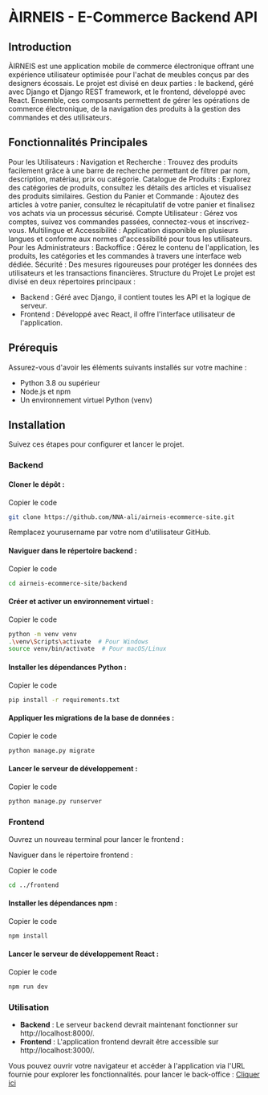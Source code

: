 # ÀIRNEIS - E-Commerce Backend API
## Introduction
ÀIRNEIS est une application mobile de commerce électronique offrant une expérience utilisateur optimisée pour l'achat de meubles conçus par des designers écossais. Le projet est divisé en deux parties : le backend, géré avec Django et Django REST framework, et le frontend, développé avec React. Ensemble, ces composants permettent de gérer les opérations de commerce électronique, de la navigation des produits à la gestion des commandes et des utilisateurs.

## Fonctionnalités Principales
Pour les Utilisateurs :
Navigation et Recherche : Trouvez des produits facilement grâce à une barre de recherche permettant de filtrer par nom, description, matériau, prix ou catégorie.
Catalogue de Produits : Explorez des catégories de produits, consultez les détails des articles et visualisez des produits similaires.
Gestion du Panier et Commande : Ajoutez des articles à votre panier, consultez le récapitulatif de votre panier et finalisez vos achats via un processus sécurisé.
Compte Utilisateur : Gérez vos comptes, suivez vos commandes passées, connectez-vous et inscrivez-vous.
Multilingue et Accessibilité : Application disponible en plusieurs langues et conforme aux normes d'accessibilité pour tous les utilisateurs.
Pour les Administrateurs :
Backoffice : Gérez le contenu de l'application, les produits, les catégories et les commandes à travers une interface web dédiée.
Sécurité : Des mesures rigoureuses pour protéger les données des utilisateurs et les transactions financières.
Structure du Projet
Le projet est divisé en deux répertoires principaux :

- Backend : Géré avec Django, il contient toutes les API et la logique de serveur.
- Frontend : Développé avec React, il offre l'interface utilisateur de l'application.


## Prérequis
Assurez-vous d'avoir les éléments suivants installés sur votre machine :

- Python 3.8 ou supérieur
- Node.js et npm
- Un environnement virtuel Python (venv)


## Installation
Suivez ces étapes pour configurer et lancer le projet.

### Backend
#### Cloner le dépôt :

Copier le code
```bash
git clone https://github.com/NNA-ali/airneis-ecommerce-site.git
```

Remplacez yourusername par votre nom d'utilisateur GitHub.

#### Naviguer dans le répertoire backend :

Copier le code
```bash
cd airneis-ecommerce-site/backend
```

#### Créer et activer un environnement virtuel :

Copier le code
```bash
python -m venv venv
.\venv\Scripts\activate  # Pour Windows
source venv/bin/activate  # Pour macOS/Linux
```

#### Installer les dépendances Python :

Copier le code
```bash
pip install -r requirements.txt
```

#### Appliquer les migrations de la base de données :

Copier le code
```bash
python manage.py migrate
```

#### Lancer le serveur de développement :

Copier le code
```bash
python manage.py runserver
```

### Frontend
Ouvrez un nouveau terminal pour lancer le frontend :

Naviguer dans le répertoire frontend :

Copier le code
```bash
cd ../frontend
```

#### Installer les dépendances npm :

Copier le code
```bash
npm install
```

#### Lancer le serveur de développement React :

Copier le code
```bash
npm run dev
```

### Utilisation
- __Backend__ : Le serveur backend devrait maintenant fonctionner sur http://localhost:8000/.
- __Frontend__ : L'application frontend devrait être accessible sur http://localhost:3000/.

Vous pouvez ouvrir votre navigateur et accéder à l'application via l'URL fournie pour explorer les fonctionnalités.
pour lancer le back-office : [Cliquer ici](https://airneis-ecommerce-api.up.railway.app/admin/)